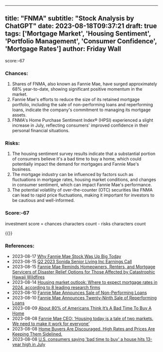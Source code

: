 
---
title: "FNMA"
subtitle: "Stock Analysis by ChatGPT"
date: 2023-08-18T09:37:21
draft: true
tags: ['Mortgage Market', 'Housing Sentiment', 'Portfolio Management', 'Consumer Confidence', 'Mortgage Rates']
author: Friday Wall
---

score:-67
### Chances:
1. Shares of FNMA, also known as Fannie Mae, have surged approximately 68% year-to-date, showing significant positive momentum in the market.
2. Fannie Mae's efforts to reduce the size of its retained mortgage portfolio, including the sale of non-performing loans and reperforming loans, indicate the company's commitment to managing its mortgage assets.
3. FNMA's Home Purchase Sentiment Index® (HPSI) experienced a slight increase in July, reflecting consumers' improved confidence in their personal financial situations.
### Risks:
1. The housing sentiment survey results indicate that a substantial portion of consumers believe it's a bad time to buy a home, which could potentially impact the demand for mortgages and Fannie Mae's business.
2. The mortgage industry can be influenced by factors such as fluctuations in mortgage rates, housing market conditions, and changes in consumer sentiment, which can impact Fannie Mae's performance.
3. The potential volatility of over-the-counter (OTC) securities like FNMA can lead to rapid price fluctuations, making it important for investors to be cautious and well-informed.
### Score:-67
investment score = chances characters count - risks characters count

{{<tradingview symbol="OTHER :FNMA">}}
### References:
- 2023-08-17 [Why Fannie Mae Stock Was Up Big Today](https://finance.yahoo.com/m/02d391c1-e270-3004-b996-eafe6c5b6cb1/why%C2%A0fannie-mae-stock-was-up.html?.tsrc=rss)
- 2023-08-15 [Q2 2023 Sonida Senior Living Inc Earnings Call](https://finance.yahoo.com/news/q2-2023-sonida-senior-living-055439029.html?.tsrc=rss)
- 2023-08-15 [Fannie Mae Reminds Homeowners, Renters, and Mortgage Servicers of Disaster Relief Options for Those Affected by Catastrophic Hawaii Wildfires](https://finance.yahoo.com/news/fannie-mae-reminds-homeowners-renters-210000906.html?.tsrc=rss)
- 2023-08-14 [Housing market outlook: Where to expect mortgage rates in 2024, according to 8 leading research firms](https://finance.yahoo.com/news/housing-market-outlook-where-expect-162543246.html?.tsrc=rss)
- 2023-08-10 [Fannie Mae Announces Sale of Non-Performing Loans](https://finance.yahoo.com/news/fannie-mae-announces-sale-non-133000944.html?.tsrc=rss)
- 2023-08-10 [Fannie Mae Announces Twenty-Ninth Sale of Reperforming Loans](https://finance.yahoo.com/news/fannie-mae-announces-twenty-ninth-130000239.html?.tsrc=rss)
- 2023-08-09 [About 80% of Americans Think It’s A Bad Time To Buy A Home](https://finance.yahoo.com/m/43d40088-14bb-3478-bb99-c96303db9e29/about-80%25-of-americans-think.html?.tsrc=rss)
- 2023-08-08 [Fannie Mae CEO: ‘Housing today is a tale of two markets. We need to make it work for everyone’](https://finance.yahoo.com/news/fannie-mae-ceo-housing-today-100407848.html?.tsrc=rss)
- 2023-08-08 [Home Buyers Are Discouraged. High Rates and Prices Are Keeping Them Sidelined.](https://finance.yahoo.com/m/7db34640-e227-3081-9216-e0a8694d354d/home-buyers-are-discouraged..html?.tsrc=rss)
- 2023-08-08 [U.S. consumers saying 'bad time to buy' a house hits 13-year high in July](https://ca.finance.yahoo.com/news/u-consumers-saying-bad-time-171006354.html?.tsrc=rss)


                